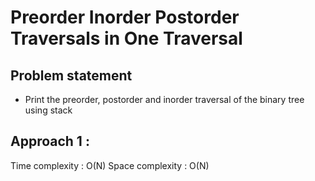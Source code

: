 # Preorder Inorder Postorder Traversals in One Traversal

## Problem statement 

- Print the preorder, postorder and inorder traversal of the binary tree using stack

## Approach 1 : 

Time complexity : O(N)
Space complexity : O(N)

```cpp

```
